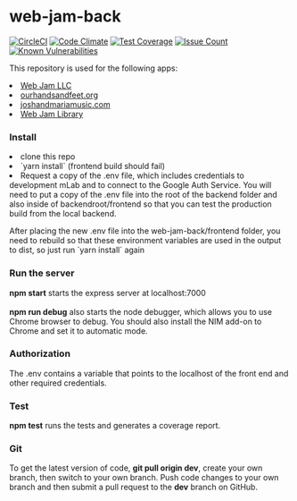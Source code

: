 # web-jam-back

[![CircleCI](https://circleci.com/gh/WebJamApps/web-jam-back.svg?style=svg)](https://circleci.com/gh/WebJamApps/web-jam-back)
[![Code Climate](https://codeclimate.com/github/WebJamApps/web-jam-back/badges/gpa.svg)](https://codeclimate.com/github/WebJamApps/web-jam-back)
[![Test Coverage](https://codeclimate.com/github/WebJamApps/web-jam-back/badges/coverage.svg)](https://codeclimate.com/github/WebJamApps/web-jam-back/coverage)
[![Issue Count](https://codeclimate.com/github/WebJamApps/web-jam-back/badges/issue_count.svg)](https://codeclimate.com/github/WebJamApps/web-jam-back/issues)
[![Known Vulnerabilities](https://snyk.io/test/github/webjamapps/web-jam-back/badge.svg)](https://snyk.io/test/github/webjamapps/web-jam-back)

<p>This repository is used for the following apps:</p>
<ui>
<li><a href="https://www.web-jam.com">Web Jam LLC</a></li>
<li><a href="http://www.ourhandsandfeet.org">ourhandsandfeet.org</a></li>
  <li><a href="http://joshandmariamusic.com">joshandmariamusic.com</a></li>
<li><a href="https://www.web-jam.com/library">Web Jam Library</a></li>
</ul>
<h3>Install</h3>
<ui>
<li>clone this repo</li>
<li>`yarn install` (frontend build should fail)</li>
<li>Request a copy of the .env file, which includes credentials to development mLab and to connect to the Google Auth Service. You will need to put a copy of the .env file into the root of the backend folder and also inside of backendroot/frontend so that you can test the production build from the local backend.</li>
<p>After placing the new .env file into the web-jam-back/frontend folder, you need to rebuild so that these environment variables are used in the output to dist, so just run `yarn install` again

<h3>Run the server</h3>
<b>npm start</b> starts the express server at localhost:7000<br>
<br>
<b>npm run debug</b> also starts the node debugger, which allows you to use Chrome browser to debug. You should also install the NIM add-on to Chrome and set it to automatic mode.

<h3>Authorization</h3>
The .env contains a variable that points to the localhost of the front end and other required credentials.<br>

<h3>Test</h3>
<b>npm test</b> runs the tests and generates a coverage report.

<h3>Git</h3>
To get the latest version of code, <b>git pull origin dev</b>, create your own branch, then switch to your own branch.
Push code changes to your own branch and then submit a pull request to the <b>dev</b> branch on GitHub.
